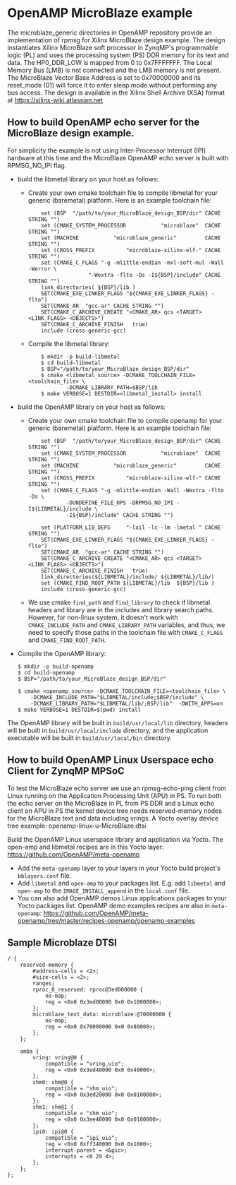 # OpenAMP MicroBlaze example

The microblaze_generic directories in OpenAMP repository provide an
implementation of rpmsg for Xilinx MicroBlaze design
example. The design instantiates Xilinx MicroBlaze soft processor in
ZynqMP's programmable logic (PL) and uses the processing system (PS)
DDR memory for its text and data. The HP0_DDR_LOW is mapped from 0 to
0x7FFFFFFF. The Local Memory Bus (LMB) is not connected and the LMB
memory is not present. The MicroBlaze Vector Base Address is set to
0x70000000 and its reset_mode (01) will force it to enter sleep mode
without performing any bus access. The design is available in the Xilinx
Shell Archive (XSA) format at https://xilinx-wiki.atlassian.net

## How to build OpenAMP echo server for the MicroBlaze design example.
For simplicity the example is not using Inter-Processor Interrupt (IPI)
hardware at this time and the MicroBlaze OpenAMP echo server is built
with RPMSG_NO_IPI flag.

* build the libmetal library on your host as follows:
  * Create your own cmake toolchain file to compile libmetal for your generic
    (baremetal) platform. Here is an example toolchain file:

    ```
        set (BSP  "/path/to/your_MicroBlaze_design_BSP/dir" CACHE STRING "")
        set (CMAKE_SYSTEM_PROCESSOR           "microblaze"  CACHE STRING "")
        set (MACHINE           "microblaze_generic"         CACHE STRING "")
        set (CROSS_PREFIX          "microblaze-xilinx-elf-" CACHE STRING "")
        set (CMAKE_C_FLAGS "-g -mlittle-endian -mxl-soft-mul -Wall -Werror \
                       "-Wextra -flto -Os -I${BSP}/include" CACHE STRING "")
        link_directories( ${BSP}/lib )
        SET(CMAKE_EXE_LINKER_FLAGS "${CMAKE_EXE_LINKER_FLAGS} -flto")
        SET(CMAKE_AR  "gcc-ar" CACHE STRING "")
        SET(CMAKE_C_ARCHIVE_CREATE "<CMAKE_AR> qcs <TARGET> <LINK_FLAGS> <OBJECTS>")
        SET(CMAKE_C_ARCHIVE_FINISH   true)
        include (cross-generic-gcc)
    ```

  * Compile the libmetal library:

    ```
        $ mkdir -p build-libmetal
        $ cd build-libmetal
        $ BSP="/path/to/your_MicroBlaze_design_BSP/dir"
        $ cmake <libmetal_source> -DCMAKE_TOOLCHAIN_FILE=<toolchain_file> \
                -DCMAKE_LIBRARY_PATH=$BSP/lib
        $ make VERBOSE=1 DESTDIR=<libmetal_install> install
    ```

* build the OpenAMP library on your host as follows:
  * Create your own cmake toolchain file to compile openamp for your generic
    (baremetal) platform. Here is an example toolchain file:
    ```
        set (BSP  "/path/to/your_MicroBlaze_design_BSP/dir" CACHE STRING "")
        set (CMAKE_SYSTEM_PROCESSOR           "microblaze"  CACHE STRING "")
        set (MACHINE           "microblaze_generic"         CACHE STRING "")
        set (CROSS_PREFIX          "microblaze-xilinx-elf-" CACHE STRING "")
        set (CMAKE_C_FLAGS "-g -mlittle-endian -Wall -Wextra -flto -Os \
                -DUNDEFINE_FILE_OPS -DRPMSG_NO_IPI -I${LIBMETAL}/include \
                -I${BSP}/include" CACHE STRING "")

        set (PLATFORM_LIB_DEPS     "-lxil -lc -lm -lmetal " CACHE STRING "")
        SET(CMAKE_EXE_LINKER_FLAGS "${CMAKE_EXE_LINKER_FLAGS} -flto")
        SET(CMAKE_AR  "gcc-ar" CACHE STRING "")
        SET(CMAKE_C_ARCHIVE_CREATE "<CMAKE_AR> qcs <TARGET> <LINK_FLAGS> <OBJECTS>")
        SET(CMAKE_C_ARCHIVE_FINISH   true)
        link_directories(${LIBMETAL}/include/ ${LIBMETAL}/lib/)
        set (CMAKE_FIND_ROOT_PATH ${LIBMETAL}/lib  ${BSP}/lib )
        include (cross-generic-gcc)
    ```

  * We use cmake `find_path` and `find_library` to check if libmetal headers
    and library are in the includes and library search paths. However,
    for non-linux system, it doesn't work with `CMAKE_INCLUDE_PATH` and
    `CMAKE_LIBRARY_PATH` variables, and thus, we need to specify those paths
    in the toolchain file with `CMAKE_C_FLAGS` and `CMAKE_FIND_ROOT_PATH`.

* Compile the OpenAMP library:

    ```
    $ mkdir -p build-openamp
    $ cd build-openamp
    $ BSP="/path/to/your_MicroBlaze_design_BSP/dir"

    $ cmake <openamp_source> -DCMAKE_TOOLCHAIN_FILE=<toolchain_file> \
        -DCMAKE_INCLUDE_PATH="$LIBMETAL/include;$BSP/include" \
        -DCMAKE_LIBRARY_PATH="$LIBMETAL/lib/;BSP/lib"  -DWITH_APPS=on
    $ make VERBOSE=1 DESTDIR=$(pwd) install
    ```

The OpenAMP library will be built in `build/usr/local/lib` directory,
headers will be built in `build/usr/local/include` directory, and the
application executable will be built in `build/usr/local/bin` directory.

## How to build OpenAMP Linux Userspace echo Client for ZynqMP MPSoC

To test the MicroBlaze echo server we use an rpmsg-echo-ping client from
Linux running on the Application Processing Unit (APU) in PS. To run both
the echo server on the MicroBlaze in PL from PS DDR and a Linux echo
client on APU in PS the kernel device tree needs reserved-memory nodes
for the MicroBlaze text and data including vrings. A Yocto overlay
device tree example: openamp-linux-u-MicroBlaze.dtsi

Build the OpenAMP Linux userspace library and application via Yocto.
The open-amp and libmetal recipes are in this Yocto layer:
    https://github.com/OpenAMP/meta-openamp

* Add the `meta-openamp` layer to your layers in your Yocto build project's
  `bblayers.conf` file.
* Add `libmetal` and `open-amp` to your packages list. E.g. add `libmetal`
  and `open-amp` to the `IMAGE_INSTALL_append` in the `local.conf` file.
* You can also add OpenAMP demos Linux applications packages to your Yocto
  packages list. OpenAMP demo examples recipes are also in `meta-openamp`:
  https://github.com/OpenAMP/meta-openamp/tree/master/recipes-openamp/openamp-examples

## Sample Microblaze DTSI


	/ {
		reserved-memory {
			#address-cells = <2>;
			#size-cells = <2>;
			ranges;
			rproc_0_reserved: rproc@3ed000000 {
				no-map;
				reg = <0x0 0x3ed00000 0x0 0x1000000>;
			};
			microblaze_text_data: microblaze:@70000000 {
				no-map;
				reg = <0x0 0x70000000 0x0 0x80000>;
			};
		};

		amba {
			vring: vring@0 {
				compatible = "vring_uio";
				reg = <0x0 0x3ed40000 0x0 0x40000>;
			};
			shm0: shm@0 {
				compatible = "shm_uio";
				reg = <0x0 0x3ed20000 0x0 0x0100000>;
			};
			shm1: shm@1 {
				compatible = "shm_uio";
				reg = <0x0 0x3ee40000 0x0 0x0100000>;
			};
			ipi0: ipi@0 {
				compatible = "ipi_uio";
				reg = <0x0 0xff340000 0x0 0x1000>;
				interrupt-parent = <&gic>;
				interrupts = <0 29 4>;
			};
		};
	};
